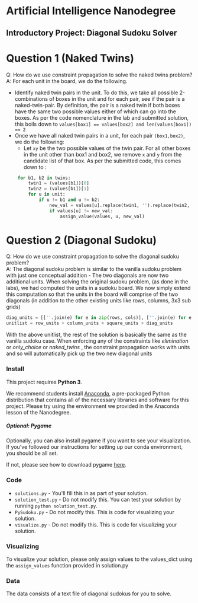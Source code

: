 # Artificial Intelligence Nanodegree
## Introductory Project: Diagonal Sudoku Solver

# Question 1 (Naked Twins)
Q: How do we use constraint propagation to solve the naked twins problem?  
A: For each unit in the board, we do the following.
   * Identify naked twin pairs in the unit. To do this, we take all possible 2-combinations of boxes in the unit and
   for each pair, see if the pair is a naked-twin-pair. By definition, the pair is a naked twin if both boxes have the 
   same two possible values either of which can go into the boxes. As per the code nomenclature in the lab and submitted
   solution, this boils down to `values[box1] == values[box2] and len(values[box1]) == 2`
   * Once we have all naked twin pairs in a unit, for each pair `(box1,box2)`, we do the following:
      * Let `xy` be the two possible values of the twin pair. For all other boxes in the unit other than box1 and box2, 
       we remove `x` and `y` from the candidate list of that box. As per the submitted code, this comes down to :
       ```python
        for b1, b2 in twins:
            twin1 = (values[b1])[0]
            twin2 = (values[b1])[1]
            for u in unit:
                if u != b1 and u != b2:
                    new_val = values[u].replace(twin1, '').replace(twin2, '')
                    if values[u] != new_val:
                        assign_value(values, u, new_val)
       ```
   
# Question 2 (Diagonal Sudoku)
Q: How do we use constraint propagation to solve the diagonal sudoku problem?  
A: The diagonal sudoku problem is similar to the vanilla sudoku problem with just one conceptual addition - The two 
diagonals are now two additional units. When solving the original sudoku problem, (as done in the labs), we had computed
the units in a sudoku board. We now simply extend this computation so that the units in the board will comprise of the 
two diagonals (in addition to the other existing units like rows, columns, 3x3 sub grids)

```python
diag_units = [[''.join(e) for e in zip(rows, cols)], [''.join(e) for e in zip(rows, cols[::-1])]]
unitlist = row_units + column_units + square_units + diag_units
```

With the above unitlist, the rest of the solution is basically the same as the vanilla sudoku case. When enforcing any 
of the constraints like *elimination* or *only_choice* or *naked_twins* , the constraint propagation works with units 
and so will automatically pick up the two new diagonal units

### Install

This project requires **Python 3**.

We recommend students install [Anaconda](https://www.continuum.io/downloads), a pre-packaged Python distribution that contains all of the necessary libraries and software for this project. 
Please try using the environment we provided in the Anaconda lesson of the Nanodegree.

##### Optional: Pygame

Optionally, you can also install pygame if you want to see your visualization. If you've followed our instructions for setting up our conda environment, you should be all set.

If not, please see how to download pygame [here](http://www.pygame.org/download.shtml).

### Code

* `solutions.py` - You'll fill this in as part of your solution.
* `solution_test.py` - Do not modify this. You can test your solution by running `python solution_test.py`.
* `PySudoku.py` - Do not modify this. This is code for visualizing your solution.
* `visualize.py` - Do not modify this. This is code for visualizing your solution.

### Visualizing

To visualize your solution, please only assign values to the values_dict using the ```assign_values``` function provided in solution.py

### Data

The data consists of a text file of diagonal sudokus for you to solve.
